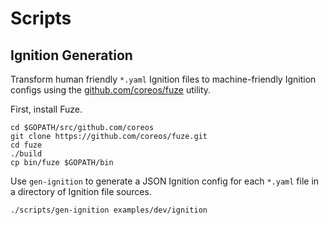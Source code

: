 
# Scripts

## Ignition Generation

Transform human friendly `*.yaml` Ignition files to machine-friendly Ignition configs using the [github.com/coreos/fuze](https://github.com/coreos/fuze) utility.

First, install Fuze.

    cd $GOPATH/src/github.com/coreos
    git clone https://github.com/coreos/fuze.git
    cd fuze
    ./build
    cp bin/fuze $GOPATH/bin

Use `gen-ignition` to generate a JSON Ignition config for each `*.yaml` file in a directory of Ignition file sources.

    ./scripts/gen-ignition examples/dev/ignition
